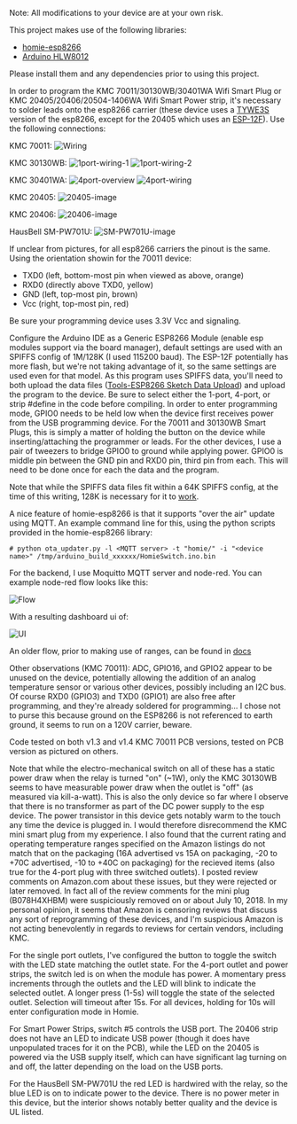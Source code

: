 Note: All modifications to your device are at your own risk.

This project makes use of the following libraries:

 * [homie-esp8266][1]
 * [Arduino HLW8012][2]

Please install them and any dependencies prior to using this project.

In order to program the KMC 70011/30130WB/30401WA Wifi Smart Plug or
KMC 20405/20406/20504-1406WA Wifi Smart Power strip, it's necessary to
solder leads onto the esp8266 carrier (these device uses a [TYWE3S][3]
version of the esp8266, except for the 20405 which uses an
[ESP-12F][4]).  Use the following connections:

KMC 70011:
![Wiring](/docs/wiring.jpg)

KMC 30130WB:
![1port-wiring-1](/docs/1port-wiring-1.jpg)
![1port-wiring-2](/docs/1port-wiring-2.jpg)

KMC 30401WA:
![4port-overview](/docs/4port-overview.jpg)
![4port-wiring](/docs/4port-wiring.jpg)

KMC 20405:
![20405-image](/docs/20405.jpg)

KMC 20406:
![20406-image](/docs/20406.jpg)

HausBell SM-PW701U:
![SM-PW701U-image](/docs/SM-PW701U.jpg)

If unclear from pictures, for all esp8266 carriers the pinout is the
same.  Using the orientation showin for the 70011 device:

 * TXD0 (left, bottom-most pin when viewed as above, orange)
 * RXD0 (directly above TXD0, yellow)
 * GND (left, top-most pin, brown)
 * Vcc (right, top-most pin, red)

Be sure your programming device uses 3.3V Vcc and signaling.

Configure the Arduino IDE as a Generic ESP8266 Module (enable esp
modules support via the board manager), default settings are used with
an SPIFFS config of 1M/128K (I used 115200 baud).  The ESP-12F
potentially has more flash, but we're not taking advantage of it, so
the same settings are used even for that model.  As this program uses
SPIFFS data, you'll need to both upload the data files
([Tools-ESP8266 Sketch Data Upload][5]) and upload the program to the
device.  Be sure to select either the 1-port, 4-port, or strip #define
in the code before compiling.  In order to enter programming mode,
GPIO0 needs to be held low when the device first receives power from
the USB programming device.  For the 70011 and 30130WB Smart Plugs,
this is simply a matter of holding the button on the device while
inserting/attaching the programmer or leads.  For the other devices,
I use a pair of tweezers to bridge GPIO0 to ground while applying
power.  GPIO0 is middle pin between the GND pin and RXD0 pin, third
pin from each.  This will need to be done once for each the data and
the program.

Note that while the SPIFFS data files fit within a 64K SPIFFS config,
at the time of this writing, 128K is necessary for it to [work][6].

A nice feature of homie-esp8266 is that it supports "over the air"
update using MQTT.  An example command line for this, using the
python scripts provided in the homie-esp8266 library:

```
# python ota_updater.py -l <MQTT server> -t "homie/" -i "<device name>" /tmp/arduino_build_xxxxxx/HomieSwitch.ino.bin
```

For the backend, I use Moquitto MQTT server and node-red.  You can
example node-red flow looks like this:

![Flow](/docs/node-red-editor.png)

With a resulting dashboard ui of:

![UI](/docs/node-red-ui.jpg)

An older flow, prior to making use of ranges, can be found in [docs](/docs/node-red.json)

Other observations (KMC 70011): ADC, GPIO16, and GPIO2 appear to be
unused on the device, potentially allowing the addition of an analog
temperature sensor or various other devices, possibly including an I2C
bus.  Of course RXD0 (GPIO3) and TXD0 (GPIO1) are also free after
programming, and they're already soldered for programming...  I chose
not to purse this because ground on the ESP8266 is not referenced to
earth ground, it seems to run on a 120V carrier, beware.

Code tested on both v1.3 and v1.4 KMC 70011 PCB versions, tested on
PCB version as pictured on others.

Note that while the electro-mechanical switch on all of these has a
static power draw when the relay is turned "on" (~1W), only the KMC
30130WB seems to have measurable power draw when the outlet is "off"
(as measured via kill-a-watt).  This is also the only device so far
where I observe that there is no transformer as part of the DC power
supply to the esp device.  The power transistor in this device gets
notably warm to the touch any time the device is plugged in.  I would
therefore disrecommend the KMC mini smart plug from my experience.
I also found that the current rating and operating temperature ranges
specified on the Amazon listings do not match that on the packaging
(16A advertised vs 15A on packaging, -20 to +70C advertised, -10 to
+40C on packaging) for the recieved items (also true for the 4-port
plug with three switched outlets).  I posted review comments on
Amazon.com about these issues, but they were rejected or later
removed.  In fact all of the review comments for the mini plug
(B078H4XHBM) were suspiciously removed on or about July 10, 2018.
In my personal opinion, it seems that Amazon is censoring reviews
that discuss any sort of reprogramming of these devices, and I'm
suspicious Amazon is not acting benevolently in regards to reviews
for certain vendors, including KMC.

For the single port outlets, I've configured the button to toggle the
switch with the LED state matching the outlet state.  For the 4-port
outlet and power strips, the switch led is on when the module has
power.  A momentary press increments through the outlets and the LED
will blink to indicate the selected outlet.  A longer press (1-5s)
will toggle the state of the selected outlet.  Selection will timeout
after 15s.  For all devices, holding for 10s will enter configuration
mode in Homie.

For Smart Power Strips, switch #5 controls the USB port.  The 20406
strip does not have an LED to indicate USB power (though it does have
unpopulated traces for it on the PCB), while the LED on the 20405 is
powered via the USB supply itself, which can have significant lag
turning on and off, the latter depending on the load on the USB ports.

For the HausBell SM-PW701U the red LED is hardwired with the relay, so
the blue LED is on to indicate power to the device.  There is no power
meter in this device, but the interior shows notably better quality
and the device is UL listed.

[1]:https://github.com/marvinroger/homie-esp8266
[2]:https://bitbucket.org/xoseperez/hlw8012
[3]:https://docs.tuya.com/en/hardware/WiFi-module/wifi-e3s-module.html
[4]:https://www.elecrow.com/download/ESP-12F.pdf
[5]:http://esp8266.github.io/Arduino/versions/2.0.0/doc/filesystem.html#uploading-files-to-file-system
[6]:https://github.com/marvinroger/homie-esp8266/issues/469
